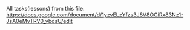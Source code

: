 All tasks(lessons) from this file:
https://docs.google.com/document/d/1yzvELzYfzs3J8V8OGiRx83Nz1-JsA0eMvTRV0_vbdsU/edit
